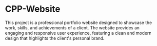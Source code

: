 # CPP-Website
This project is a professional portfolio website designed to showcase the work, skills, and achievements of a client. The website provides an engaging and responsive user experience, featuring a clean and modern design that highlights the client's personal brand.
